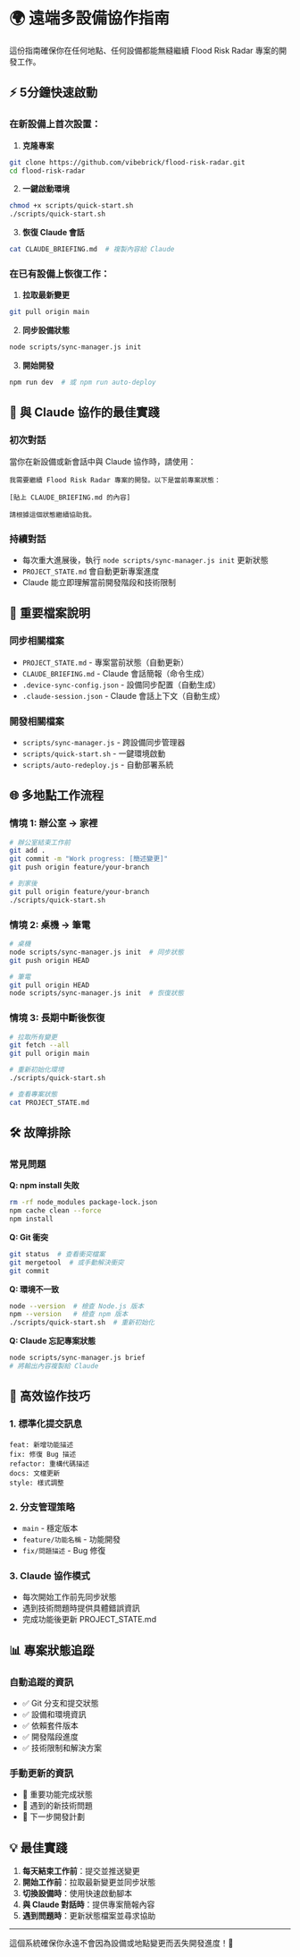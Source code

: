# 🌍 遠端多設備協作指南

這份指南確保你在任何地點、任何設備都能無縫繼續 Flood Risk Radar 專案的開發工作。

## ⚡ 5分鐘快速啟動

### 在新設備上首次設置：

1. **克隆專案**
```bash
git clone https://github.com/vibebrick/flood-risk-radar.git
cd flood-risk-radar
```

2. **一鍵啟動環境**
```bash
chmod +x scripts/quick-start.sh
./scripts/quick-start.sh
```

3. **恢復 Claude 會話**
```bash
cat CLAUDE_BRIEFING.md  # 複製內容給 Claude
```

### 在已有設備上恢復工作：

1. **拉取最新變更**
```bash
git pull origin main
```

2. **同步設備狀態**
```bash
node scripts/sync-manager.js init
```

3. **開始開發**
```bash
npm run dev  # 或 npm run auto-deploy
```

## 🤖 與 Claude 協作的最佳實踐

### 初次對話
當你在新設備或新會話中與 Claude 協作時，請使用：

```
我需要繼續 Flood Risk Radar 專案的開發。以下是當前專案狀態：

[貼上 CLAUDE_BRIEFING.md 的內容]

請根據這個狀態繼續協助我。
```

### 持續對話
- 每次重大進展後，執行 `node scripts/sync-manager.js init` 更新狀態
- `PROJECT_STATE.md` 會自動更新專案進度
- Claude 能立即理解當前開發階段和技術限制

## 📁 重要檔案說明

### 同步相關檔案
- `PROJECT_STATE.md` - 專案當前狀態（自動更新）
- `CLAUDE_BRIEFING.md` - Claude 會話簡報（命令生成）
- `.device-sync-config.json` - 設備同步配置（自動生成）
- `.claude-session.json` - Claude 會話上下文（自動生成）

### 開發相關檔案
- `scripts/sync-manager.js` - 跨設備同步管理器
- `scripts/quick-start.sh` - 一鍵環境啟動
- `scripts/auto-redeploy.js` - 自動部署系統

## 🌐 多地點工作流程

### 情境 1: 辦公室 → 家裡
```bash
# 辦公室結束工作前
git add .
git commit -m "Work progress: [簡述變更]"
git push origin feature/your-branch

# 到家後
git pull origin feature/your-branch
./scripts/quick-start.sh
```

### 情境 2: 桌機 → 筆電
```bash
# 桌機
node scripts/sync-manager.js init  # 同步狀態
git push origin HEAD

# 筆電
git pull origin HEAD
node scripts/sync-manager.js init  # 恢復狀態
```

### 情境 3: 長期中斷後恢復
```bash
# 拉取所有變更
git fetch --all
git pull origin main

# 重新初始化環境
./scripts/quick-start.sh

# 查看專案狀態
cat PROJECT_STATE.md
```

## 🛠️ 故障排除

### 常見問題

**Q: npm install 失敗**
```bash
rm -rf node_modules package-lock.json
npm cache clean --force
npm install
```

**Q: Git 衝突**
```bash
git status  # 查看衝突檔案
git mergetool  # 或手動解決衝突
git commit
```

**Q: 環境不一致**
```bash
node --version  # 檢查 Node.js 版本
npm --version   # 檢查 npm 版本
./scripts/quick-start.sh  # 重新初始化
```

**Q: Claude 忘記專案狀態**
```bash
node scripts/sync-manager.js brief
# 將輸出內容複製給 Claude
```

## 🚀 高效協作技巧

### 1. **標準化提交訊息**
```
feat: 新增功能描述
fix: 修復 Bug 描述  
refactor: 重構代碼描述
docs: 文檔更新
style: 樣式調整
```

### 2. **分支管理策略**
- `main` - 穩定版本
- `feature/功能名稱` - 功能開發
- `fix/問題描述` - Bug 修復

### 3. **Claude 協作模式**
- 每次開始工作前先同步狀態
- 遇到技術問題時提供具體錯誤資訊
- 完成功能後更新 PROJECT_STATE.md

## 📊 專案狀態追蹤

### 自動追蹤的資訊
- ✅ Git 分支和提交狀態
- ✅ 設備和環境資訊
- ✅ 依賴套件版本
- ✅ 開發階段進度
- ✅ 技術限制和解決方案

### 手動更新的資訊
- 🔧 重要功能完成狀態
- 🔧 遇到的新技術問題
- 🔧 下一步開發計劃

## 💡 最佳實踐

1. **每天結束工作前**：提交並推送變更
2. **開始工作前**：拉取最新變更並同步狀態
3. **切換設備時**：使用快速啟動腳本
4. **與 Claude 對話時**：提供專案簡報內容
5. **遇到問題時**：更新狀態檔案並尋求協助

---

這個系統確保你永遠不會因為設備或地點變更而丟失開發進度！🎯
